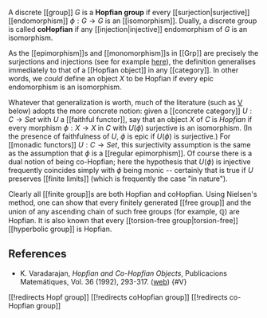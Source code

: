 A discrete [[group]] $G$ is a __Hopfian group__ if every [[surjection|surjective]] [[endomorphism]] $\phi : G\to G$ is an [[isomorphism]]. Dually, a discrete group is called __coHopfian__ if any [[injection|injective]] endomorphism of $G$ is an isomorphism.

As the [[epimorphism]]s and [[monomorphism]]s in [[Grp]] are precisely the surjections and injections (see for example [here](http://ncatlab.org/toddtrimble/published/epimorphisms+in+the+category+of+groups)), the definition generalises immediately to that of a [[Hopfian object]] in any [[category]]. In other words, we *could* define an object $X$ to be Hopfian if every epic endomorphism is an isomorphism. 

Whatever that generalization is worth, much of the literature (such as [V](#V) below) adopts the more concrete notion: given a [[concrete category]] $U: C \to Set$ with $U$ a [[faithful functor]], say that an object $X$ of $C$ is *Hopfian* if every morphism $\phi: X \to X$ in $C$ with $U(\phi)$ surjective is an isomorphism. (In the presence of faithfulness of $U$, $\phi$ is epic if $U(\phi)$ is surjective.) For [[monadic functors]] $U: C \to Set$, this surjectivity assumption is the same as the assumption that $\phi$ is a [[regular epimorphism]]. Of course there is a dual notion of being co-Hopfian; here the hypothesis that $U(\phi)$ is injective frequently coincides simply with $\phi$ being monic -- certainly that is true if $U$ preserves [[finite limits]] (which is frequently the case "in nature"). 

Clearly all [[finite group]]s are both Hopfian and coHopfian.
Using Nielsen's method, one can show that every finitely generated [[free group]] and the union of any ascending chain of such free groups (for example, $\mathbb{Q}$) are Hopfian. It is also known that every [[torsion-free group|torsion-free]] [[hyperbolic group]] is Hopfian.

## References 

* K. Varadarajan, _Hopfian and Co-Hopfian Objects_, Publicacions Matem&#225;tiques, Vol. 36 (1992), 293-317. ([web](http://www.raco.cat/index.php/PublicacionsMatematiques/article/viewFile/37700/37574)) 
 {#V} 


[[!redirects Hopf group]]
[[!redirects coHopfian group]]
[[!redirects co-Hopfian group]]